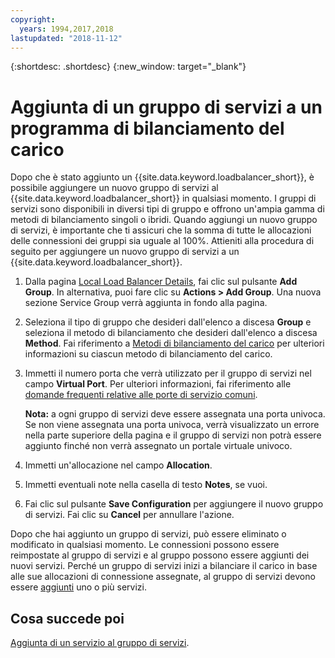 ```yaml
---
copyright:
  years: 1994,2017,2018
lastupdated: "2018-11-12"
---
```


{:shortdesc: .shortdesc}
{:new_window: target="_blank"}

# Aggiunta di un gruppo di servizi a un programma di bilanciamento del carico

Dopo che è stato aggiunto un {{site.data.keyword.loadbalancer_short}}, è possibile aggiungere un nuovo gruppo di servizi al {{site.data.keyword.loadbalancer_short}} in qualsiasi momento. I gruppi di servizi sono disponibili in diversi tipi di gruppo e offrono un'ampia gamma di metodi di bilanciamento singoli o ibridi. Quando aggiungi un nuovo gruppo di servizi, è importante che ti assicuri che la somma di tutte le allocazioni delle connessioni dei gruppi sia uguale al 100%. Attieniti alla procedura di seguito per aggiungere un nuovo gruppo di servizi a un {{site.data.keyword.loadbalancer_short}}.

1. Dalla pagina [Local Load Balancer Details](view-all-load-balancers.html), fai clic sul pulsante **Add Group**. In alternativa, puoi fare clic su **Actions > Add Group**. Una nuova sezione Service Group verrà aggiunta in fondo alla pagina.
2. Seleziona il tipo di gruppo che desideri dall'elenco a discesa **Group** e seleziona il metodo di bilanciamento che desideri dall'elenco a discesa **Method**. Fai riferimento a [Metodi di bilanciamento del carico](load_balancing_methods.html) per ulteriori informazioni su ciascun metodo di bilanciamento del carico.
3. Immetti il numero porta che verrà utilizzato per il gruppo di servizi nel campo **Virtual Port**. Per ulteriori informazioni, fai riferimento alle [domande frequenti relative alle porte di servizio comuni](load-balancing-faqs-2.html#what-services-can-be-load-balanced-). 

	**Nota:** a ogni gruppo di servizi deve essere assegnata una porta univoca. Se non viene assegnata una porta univoca, verrà visualizzato un errore nella parte superiore della pagina e il gruppo di servizi non potrà essere aggiunto finché non verrà assegnato un portale virtuale univoco.
4. Immetti un'allocazione nel campo **Allocation**.
5. Immetti eventuali note nella casella di testo **Notes**, se vuoi.
6. Fai clic sul pulsante **Save Configuration** per aggiungere il nuovo gruppo di servizi. Fai clic su **Cancel** per annullare l'azione.

Dopo che hai aggiunto un gruppo di servizi, può essere eliminato o modificato in qualsiasi momento. Le connessioni possono essere reimpostate al gruppo di servizi e al gruppo possono essere aggiunti dei nuovi servizi. Perché un gruppo di servizi inizi a bilanciare il carico in base alle sue allocazioni di connessione assegnate, al gruppo di servizi devono essere [aggiunti](add-service-service-group.html) uno o più servizi.

## Cosa succede poi

[Aggiunta di un servizio al gruppo di servizi](add-service-service-group.html).
